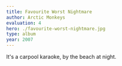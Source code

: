 ```yaml
---
title: Favourite Worst Nightmare
author: Arctic Monkeys
evaluation: 4
hero: ./favourite-worst-nightmare.jpg
type: album
year: 2007
---
```


It's a carpool karaoke, by the beach at night.
